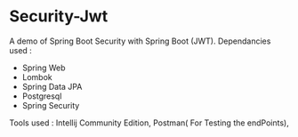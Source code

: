 # Security-Jwt
A demo of Spring Boot Security with Spring Boot (JWT).
 Dependancies used :
  - Spring Web
  - Lombok
  - Spring Data JPA
  - Postgresql
  - Spring Security

Tools used : Intellij Community Edition, Postman( For Testing the endPoints), 
